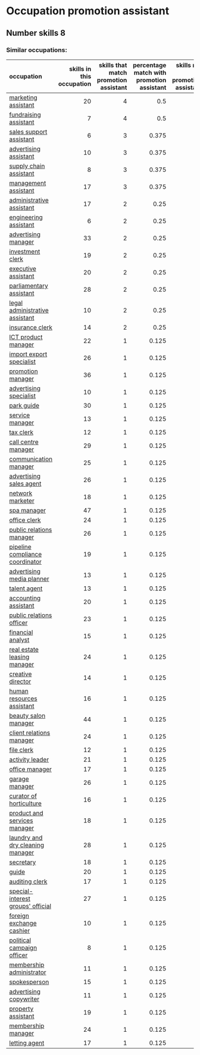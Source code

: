 # Occupation promotion assistant
## Number skills 8
### Similar occupations:
| occupation                                                                |   skills in this occupation |   skills that match promotion assistant |   percentage match with promotion assistant |   skills not in promotion assistant |
|:--------------------------------------------------------------------------|----------------------------:|----------------------------------------:|--------------------------------------------:|------------------------------------:|
| [marketing assistant](marketing_assistant.md)                             |                          20 |                                       4 |                                       0.5   |                                  16 |
| [fundraising assistant](fundraising_assistant.md)                         |                           7 |                                       4 |                                       0.5   |                                   3 |
| [sales support assistant](sales_support_assistant.md)                     |                           6 |                                       3 |                                       0.375 |                                   3 |
| [advertising assistant](advertising_assistant.md)                         |                          10 |                                       3 |                                       0.375 |                                   7 |
| [supply chain assistant](supply_chain_assistant.md)                       |                           8 |                                       3 |                                       0.375 |                                   5 |
| [management assistant](management_assistant.md)                           |                          17 |                                       3 |                                       0.375 |                                  14 |
| [administrative assistant](administrative_assistant.md)                   |                          17 |                                       2 |                                       0.25  |                                  15 |
| [engineering assistant](engineering_assistant.md)                         |                           6 |                                       2 |                                       0.25  |                                   4 |
| [advertising manager](advertising_manager.md)                             |                          33 |                                       2 |                                       0.25  |                                  31 |
| [investment clerk](investment_clerk.md)                                   |                          19 |                                       2 |                                       0.25  |                                  17 |
| [executive assistant](executive_assistant.md)                             |                          20 |                                       2 |                                       0.25  |                                  18 |
| [parliamentary assistant](parliamentary_assistant.md)                     |                          28 |                                       2 |                                       0.25  |                                  26 |
| [legal administrative assistant](legal_administrative_assistant.md)       |                          10 |                                       2 |                                       0.25  |                                   8 |
| [insurance clerk](insurance_clerk.md)                                     |                          14 |                                       2 |                                       0.25  |                                  12 |
| [ICT product manager](ICT_product_manager.md)                             |                          22 |                                       1 |                                       0.125 |                                  21 |
| [import export specialist](import_export_specialist.md)                   |                          26 |                                       1 |                                       0.125 |                                  25 |
| [promotion manager](promotion_manager.md)                                 |                          36 |                                       1 |                                       0.125 |                                  35 |
| [advertising specialist](advertising_specialist.md)                       |                          10 |                                       1 |                                       0.125 |                                   9 |
| [park guide](park_guide.md)                                               |                          30 |                                       1 |                                       0.125 |                                  29 |
| [service manager](service_manager.md)                                     |                          13 |                                       1 |                                       0.125 |                                  12 |
| [tax clerk](tax_clerk.md)                                                 |                          12 |                                       1 |                                       0.125 |                                  11 |
| [call centre manager](call_centre_manager.md)                             |                          29 |                                       1 |                                       0.125 |                                  28 |
| [communication manager](communication_manager.md)                         |                          25 |                                       1 |                                       0.125 |                                  24 |
| [advertising sales agent](advertising_sales_agent.md)                     |                          26 |                                       1 |                                       0.125 |                                  25 |
| [network marketer](network_marketer.md)                                   |                          18 |                                       1 |                                       0.125 |                                  17 |
| [spa manager](spa_manager.md)                                             |                          47 |                                       1 |                                       0.125 |                                  46 |
| [office clerk](office_clerk.md)                                           |                          24 |                                       1 |                                       0.125 |                                  23 |
| [public relations manager](public_relations_manager.md)                   |                          26 |                                       1 |                                       0.125 |                                  25 |
| [pipeline compliance coordinator](pipeline_compliance_coordinator.md)     |                          19 |                                       1 |                                       0.125 |                                  18 |
| [advertising media planner](advertising_media_planner.md)                 |                          13 |                                       1 |                                       0.125 |                                  12 |
| [talent agent](talent_agent.md)                                           |                          13 |                                       1 |                                       0.125 |                                  12 |
| [accounting assistant](accounting_assistant.md)                           |                          20 |                                       1 |                                       0.125 |                                  19 |
| [public relations officer](public_relations_officer.md)                   |                          23 |                                       1 |                                       0.125 |                                  22 |
| [financial analyst](financial_analyst.md)                                 |                          15 |                                       1 |                                       0.125 |                                  14 |
| [real estate leasing manager](real_estate_leasing_manager.md)             |                          24 |                                       1 |                                       0.125 |                                  23 |
| [creative director](creative_director.md)                                 |                          14 |                                       1 |                                       0.125 |                                  13 |
| [human resources assistant](human_resources_assistant.md)                 |                          16 |                                       1 |                                       0.125 |                                  15 |
| [beauty salon manager](beauty_salon_manager.md)                           |                          44 |                                       1 |                                       0.125 |                                  43 |
| [client relations manager](client_relations_manager.md)                   |                          24 |                                       1 |                                       0.125 |                                  23 |
| [file clerk](file_clerk.md)                                               |                          12 |                                       1 |                                       0.125 |                                  11 |
| [activity leader](activity_leader.md)                                     |                          21 |                                       1 |                                       0.125 |                                  20 |
| [office manager](office_manager.md)                                       |                          17 |                                       1 |                                       0.125 |                                  16 |
| [garage manager](garage_manager.md)                                       |                          26 |                                       1 |                                       0.125 |                                  25 |
| [curator of horticulture](curator_of_horticulture.md)                     |                          16 |                                       1 |                                       0.125 |                                  15 |
| [product and services manager](product_and_services_manager.md)           |                          18 |                                       1 |                                       0.125 |                                  17 |
| [laundry and dry cleaning manager](laundry_and_dry_cleaning_manager.md)   |                          28 |                                       1 |                                       0.125 |                                  27 |
| [secretary](secretary.md)                                                 |                          18 |                                       1 |                                       0.125 |                                  17 |
| [guide](guide.md)                                                         |                          20 |                                       1 |                                       0.125 |                                  19 |
| [auditing clerk](auditing_clerk.md)                                       |                          17 |                                       1 |                                       0.125 |                                  16 |
| [special-interest groups' official](special-interest_groups'_official.md) |                          27 |                                       1 |                                       0.125 |                                  26 |
| [foreign exchange cashier](foreign_exchange_cashier.md)                   |                          10 |                                       1 |                                       0.125 |                                   9 |
| [political campaign officer](political_campaign_officer.md)               |                           8 |                                       1 |                                       0.125 |                                   7 |
| [membership administrator](membership_administrator.md)                   |                          11 |                                       1 |                                       0.125 |                                  10 |
| [spokesperson](spokesperson.md)                                           |                          15 |                                       1 |                                       0.125 |                                  14 |
| [advertising copywriter](advertising_copywriter.md)                       |                          11 |                                       1 |                                       0.125 |                                  10 |
| [property assistant](property_assistant.md)                               |                          19 |                                       1 |                                       0.125 |                                  18 |
| [membership manager](membership_manager.md)                               |                          24 |                                       1 |                                       0.125 |                                  23 |
| [letting agent](letting_agent.md)                                         |                          17 |                                       1 |                                       0.125 |                                  16 |
